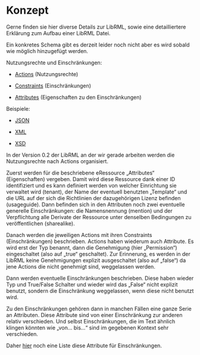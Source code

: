 # Konzept


Gerne finden sie hier diverse Details zur LibRML, sowie eine detailliertere Erklärung zum Aufbau einer LibRML Datei.

Ein konkretes Schema gibt es derzeit leider noch nicht aber es wird sobald wie möglich hinzugefügt werden. 


Nutzungsrechte und Einschränkungen:

- [Actions](actions.markdown) (Nutzungsrechte)

- [Constraints](constraints.markdown) (Einschränkungen)

- [Attributes](attributes.markdown) (Eigenschaften zu den Einschränkungen)


Beispiele: 

- [JSON](json.markdown)

- [XML](xmlbeispiel.markdown)

- [XSD](xsdschema.markdown)


In der Version 0.2 der LibRML an der wir gerade arbeiten werden die Nutzungsrechte nach Actions organisiert.


Zuerst werden für die beschriebene eRessource „Attributes“ (Eigenschaften) vergeben. Damit wird diese Ressource dank einer ID identifiziert und es kann definiert werden von welcher Einrichtung sie verwaltet wird (tenant), der Name der eventuell benutzten „Template“ und die URL auf der sich die Richtlinien der dazugehörigen Lizenz befinden (usageguide). Dann befinden sich in den Attributen noch zwei eventuelle generelle Einschränkungen: die Namensnennung (mention) und der Verpflichtung alle Derivate der Ressource unter denselben Bedingungen zu veröffentlichen (sharealike).

Danach werden die jeweiligen Actions mit ihren Constraints (Einschränkungen) beschrieben. Actions haben wiederum auch Attribute. Es wird erst der Typ benannt, dann die Genehmigung (hier „Permission“) eingeschaltet (also auf „true“ geschaltet). Zur Erinnerung, es werden in der LibRML keine Genehmigungen explizit ausgeschaltet (also auf „false“) da jene Actions die nicht genehmigt sind, weggelassen werden.

Dann werden eventuelle Einschränkungen beschrieben. Diese haben wieder Typ und True/False Schalter und wieder wird das „False“ nicht explizit benutzt, sondern die Einschränkung weggelassen, wenn diese nicht benutzt wird.

Zu den Einschränkungen gehören dann in manchen Fällen eine ganze Serie an Attributen. Diese Attribute sind von einer Einschränkung zur anderen relativ verschieden. Und selbst Einschränkungen, die im Text ähnlich klingen könnten wie „von… bis…“ sind im gegebenen Kontext sehr verschieden.

Daher [hier](attributes.markdown) noch eine Liste diese Attribute für Einschränkungen.


